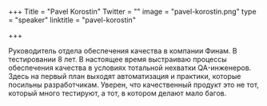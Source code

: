 +++
Title = "Pavel Korostin"
Twitter = ""
image = "pavel-korostin.png"
type = "speaker"
linktitle = "pavel-korostin"

+++

Руководитель отдела обеспечения качества в компании Финам. В тестировании 8 лет. В настоящее время выстраиваю процессы обеспечения качества в условиях тотальной нехватки QA-инженеров. Здесь на первый план выходят автоматизация и практики, которые посильны разработчикам. Уверен, что качественный продукт это не тот, который много тестируют, а тот, в котором делают мало багов.
